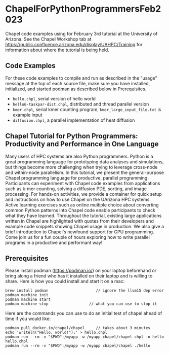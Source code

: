 # ChapelForPythonProgrammersFeb2023

Chapel code examples using for February 3rd tutorial at the University of Arizona.
See the Chapel Workshop tab at https://public.confluence.arizona.edu/display/UAHPC/Training for information about
where the tutorial is being held.

## Code Examples

For these code examples to compile and run as described in the "usage" message at the
top of each source file, make sure you have installed, initialized, and started
podman as described below in Prerequisites.

* `hello.chpl`, serial version of hello world
* `hello6-taskpar-dist.chpl`, distributed and thread parallel version
* `kmer.chpl`, serial kmer counting program, `kmer_large_input_file.txt` is example input
* `diffusion.chpl`, a parallel implementation of heat diffusion

## Chapel Tutorial for Python Programmers: Productivity and Performance in One Language

Many users of HPC systems are also Python programmers. Python is a great programming language for prototyping data analyses and simulations, but things become more challenging when trying to leverage cross-node and within-node parallelism. In this tutorial, we present the general-purpose Chapel programming language for productive, parallel programming. Participants can experiment with Chapel code examples from applications such as k-mer counting, solving a diffusion PDE, sorting, and image processing. For hands-on activities, we provide a container for quick setup and instructions on how to use Chapel on the UArizona HPC systems. Active learning exercises such as online multiple choice about converting common Python patterns into Chapel code enable participants to check what they have learned. Throughout the tutorial, existing large applications written in Chapel are highlighted with quotes from their developers and example code snippets showing Chapel usage in production.  We also give a brief introduction to Chapel's newfound support for GPU programming. Come join us for a fun couple of hours exploring how to write parallel programs in a productive and performant way!

## Prerequisites

Please install podman (https://podman.io/) on your laptop beforehand or bring along a friend who has it installed on their laptop and is willing to share.  Here is how you could install and start it on a mac:

    brew install podman                     // ignore the llvm15 dep error
    podman machine init
    podman machine start
    podman machine stop                  // what you can use to stop it

Here are the commands you can use to do an initial test of chapel ahead of time if you would like:

    podman pull docker.io/chapel/chapel     // takes about 3 minutes
    echo 'writeln("Hello, world!");' > hello.chpl
    podman run --rm -v "$PWD":/myapp -w /myapp chapel/chapel chpl -o hello hello.chpl
    podman run --rm -v "$PWD":/myapp -w /myapp chapel/chapel ./hello
